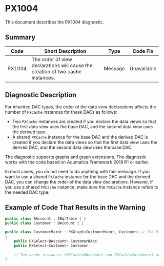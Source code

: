 # PX1004
This document describes the PX1004 diagnostic.

## Summary

| Code   | Short Description                                                              | Type    | Code Fix    | 
| ------ | ------------------------------------------------------------------------------ | ------- | ----------- | 
| PX1004 | The order of view declarations will cause the creation of two cache instances. | Message | Unavailable | 

## Diagnostic Description
For inherited DAC types, the order of the data view declarations affects the number of `PXCache` instances for these DACs as follows:

 - Two `PXCache` instances are created if you declare the data views so that the first data view uses the base DAC, and the second data view uses the derived type. 
 - A shared `PXCache` instance for the base DAC and the derived DAC is created if you declare the data views so that the first data view uses the derived DAC, and the second data view uses the base DAC.

The diagnostic supports graphs and graph extensions. The diagnostic works with the code based on Acumatica Framework 2018 R1 or earlier.

In most cases, you do not need to do anything with this message. If you want to use a shared `PXCache` instance for the base DAC and the derived DAC, you can change the order of the data view declarations. However, if you use a shared `PXCache` instance, make sure the `PXCache` instance refers to the needed DAC type.

## Example of Code That Results in the Warning

```C#
public class BAccount : IBqlTable { }
public class Customer : BAccount { }

public class CustomerMaint : PXGraph<CustomerMaint, Customer> // The PX1004 warning is displayed for this line.
{
    public PXSelect<BAccount> CustomerBAcc; 
    public PXSelect<Customer> Customer;
 
    // Two cache instances (PXCache<BAccount> and PXCache<Customer>) are created.
}
```